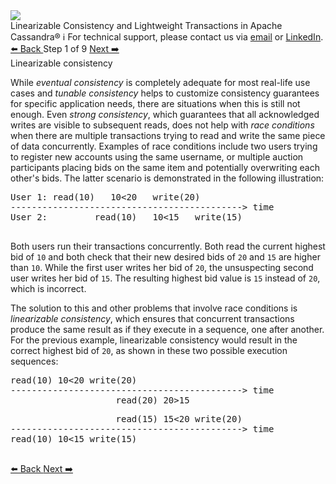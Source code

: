 <!-- TOP -->
<div class="top">
  <img class="scenario-academy-logo" src="https://datastax-academy.github.io/katapod-shared-assets/images/ds-academy-2023.svg" />
  <div class="scenario-title-section">
    <span class="scenario-title">Linearizable Consistency and Lightweight Transactions in Apache Cassandra®</span>
    <span class="scenario-subtitle">ℹ️ For technical support, please contact us via <a href="mailto:aleksandr.volochnev@datastax.com">email</a> or <a href="https://dtsx.io/aleks">LinkedIn</a>.</span>
  </div>
</div>

<!-- NAVIGATION -->
<div id="navigation-top" class="navigation-top">
 <a href='command:katapod.loadPage?[{"step":"intro"}]'
   class="btn btn-dark navigation-top-left">⬅️ Back
 </a>
<span class="step-count"> Step 1 of 9</span>
 <a href='command:katapod.loadPage?[{"step":"step2-cassandra"}]' 
    class="btn btn-dark navigation-top-right">Next ➡️
  </a>
</div>

<!-- CONTENT -->

<div class="step-title">Linearizable consistency</div>

While *eventual consistency* is completely adequate for most real-life use cases 
and *tunable consistency* helps to customize consistency guarantees for specific application needs,
there are situations when this is still not enough. Even *strong consistency*, which guarantees that 
all acknowledged writes are visible to subsequent reads, does not help with *race conditions* 
when there are multiple transactions trying to read and write the same piece of data concurrently. Examples 
of race conditions include two users trying to register new accounts using the same username, or multiple 
auction participants placing bids on the same item and potentially overwriting each other's bids. The latter 
scenario is demonstrated in the following illustration:

<pre class="non-executable-code">
User 1: read(10)   10<20   write(20)
--------------------------------------------> time
User 2:         read(10)   10<15   write(15)

</pre> 

Both users run their transactions concurrently. Both read the current highest bid of `10` and both check that 
their new desired bids of `20` and `15` are higher than `10`. While the first user writes her bid of `20`, the unsuspecting second 
user writes her bid of `15`. The resulting highest bid value is `15` instead of `20`, which is incorrect.

The solution to this and other problems that involve race conditions is *linearizable consistency*, which ensures that
concurrent transactions produce the same result as if they execute in a sequence, one after another. For the 
previous example, linearizable consistency would result in the correct highest bid of `20`, as shown in these two possible 
execution sequences:


<pre class="non-executable-code">
read(10) 10<20 write(20)
--------------------------------------------> time
                    read(20) 20>15  
</pre>
<pre class="non-executable-code">
                    read(15) 15<20 write(20)
--------------------------------------------> time
read(10) 10<15 write(15)

</pre>

<!-- NAVIGATION -->
<div id="navigation-bottom" class="navigation-bottom">
 <a href='command:katapod.loadPage?[{"step":"intro"}]'
   class="btn btn-dark navigation-bottom-left">⬅️ Back
 </a>
 <a href='command:katapod.loadPage?[{"step":"step2-cassandra"}]'
    class="btn btn-dark navigation-bottom-right">Next ➡️
  </a>
</div>
